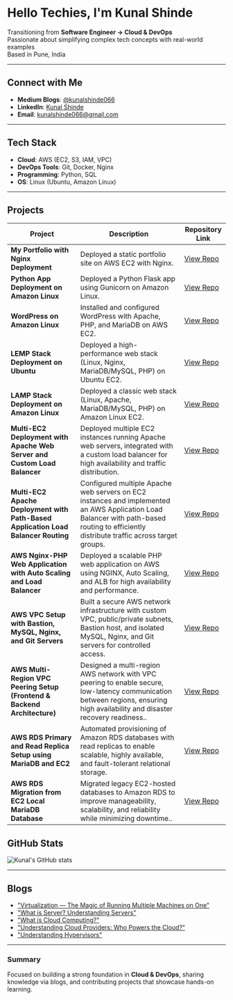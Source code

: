 # Hello Techies, I'm Kunal Shinde 

Transitioning from **Software Engineer → Cloud & DevOps**  
Passionate about simplifying complex tech concepts with real-world examples  
Based in Pune, India  

---

## Connect with Me
- **Medium Blogs**: [@kunalshinde066](https://medium.com/@kunalshinde066)  
- **LinkedIn**: [Kunal Shinde](http://www.linkedin.com/in/kunal-shinde-1b17a2205)  
- **Email**: kunalshinde066@gmail.com  

---

## Tech Stack
- **Cloud**: AWS (EC2, S3, IAM, VPC)  
- **DevOps Tools**: Git, Docker, Nginx  
- **Programming**: Python, SQL  
- **OS**: Linux (Ubuntu, Amazon Linux)  

---
## Projects

| Project | Description | Repository Link |
|---------|-------------|-----------------|
| **My Portfolio with Nginx Deployment** | Deployed a static portfolio site on AWS EC2 with Nginx. | [View Repo](https://github.com/kunalshinde043/my_portfolio_nginx) |
| **Python App Deployment on Amazon Linux** | Deployed a Python Flask app using Gunicorn on Amazon Linux. | [View Repo](https://github.com/kunalshinde043/python-app-deployment-on-amazon-linux) |
| **WordPress on Amazon Linux** | Installed and configured WordPress with Apache, PHP, and MariaDB on AWS EC2. | [View Repo](https://github.com/kunalshinde043/wordpress-website-on-amazon-linux) |
| **LEMP Stack Deployment on Ubuntu** | Deployed a high-performance web stack (Linux, Nginx, MariaDB/MySQL, PHP) on Ubuntu EC2. |[View Repo](https://github.com/kunalshinde043/lemp-on-ubuntu) |
| **LAMP Stack Deployment on Amazon Linux** | Deployed a classic web stack (Linux, Apache, MariaDB/MySQL, PHP) on Amazon Linux EC2. |[View Repo](https://github.com/kunalshinde043/lamp-on-amazon-linux) |
| **Multi-EC2 Deployment with Apache Web Server and Custom Load Balancer** | Deployed multiple EC2 instances running Apache web servers, integrated with a custom load balancer for high availability and traffic distribution. |[View Repo](https://github.com/kunalshinde043/aws-multi-ec2-with-classic-load-balancer) |
| **Multi-EC2 Apache Deployment with Path-Based Application Load Balancer Routing** | Configured multiple Apache web servers on EC2 instances and implemented an AWS Application Load Balancer with path-based routing to efficiently distribute traffic across target groups. |[View Repo](https://github.com/kunalshinde043/aws-multi-ec2-alb-path-based-routing)|
| **AWS Nginx-PHP Web Application with Auto Scaling and Load Balancer** |Deployed a scalable PHP web application on AWS using NGINX, Auto Scaling, and ALB for high availability and performance. |[View Repo](https://github.com/kunalshinde043/aws-nginx-php-webapp-autoscaling-alb)|
| **AWS VPC Setup with Bastion, MySQL, Nginx, and Git Servers** |Built a secure AWS network infrastructure with custom VPC, public/private subnets, Bastion host, and isolated MySQL, Nginx, and Git servers for controlled access. |[View Repo](https://github.com/kunalshinde043/aws-infra-bastion-vpc-mysql-git-nginx)|
| **AWS Multi-Region VPC Peering Setup (Frontend & Backend Architecture)** |Designed a multi-region AWS network with VPC peering to enable secure, low-latency communication between regions, ensuring high availability and disaster recovery readiness.. |[View Repo](https://github.com/kunalshinde043/aws-multi-region-vpc-peering-architecture)|
| **AWS RDS Primary and Read Replica Setup using MariaDB and EC2** |Automated provisioning of Amazon RDS databases with read replicas to enable scalable, highly available, and fault-tolerant relational storage. |[View Repo](https://github.com/kunalshinde043/amazon-rds-creation-with-read-replica)|
| **AWS RDS Migration from EC2 Local MariaDB Database** |Migrated legacy EC2-hosted databases to Amazon RDS to improve manageability, scalability, and reliability while minimizing downtime.. |[View Repo](https://github.com/kunalshinde043/aws-ec2-to-rds-migration)|




## GitHub Stats
![Kunal's GitHub stats](https://github-readme-stats.vercel.app/api?username=kunalshinde043&show_icons=true&theme=radical)

---

## Blogs
- ["Virtualization — The Magic of Running Multiple Machines on One"](https://medium.com/@kunalshinde066/virtualization-the-magic-of-running-multiple-machines-on-one-aa229797f5b6)
- ["What is Server? Understanding Servers"](https://medium.com/@kunalshinde066/what-is-server-understanding-servers-the-heart-of-modern-computing-b884d95ab5b7)  
- ["What is Cloud Computing?"](https://medium.com/@kunalshinde066/☁-what-is-cloud-computing-8602ef00ad35)
- ["Understanding Cloud Providers: Who Powers the Cloud?"](https://medium.com/@kunalshinde066/understanding-cloud-providers-who-powers-the-cloud-e6e03c2910ab)
- ["Understanding Hypervisors"](https://medium.com/@kunalshinde066/understanding-hypervisors-86eab50dbd60)

---

### Summary
Focused on building a strong foundation in **Cloud & DevOps**, sharing knowledge via blogs, and contributing projects that showcase hands-on learning.  
